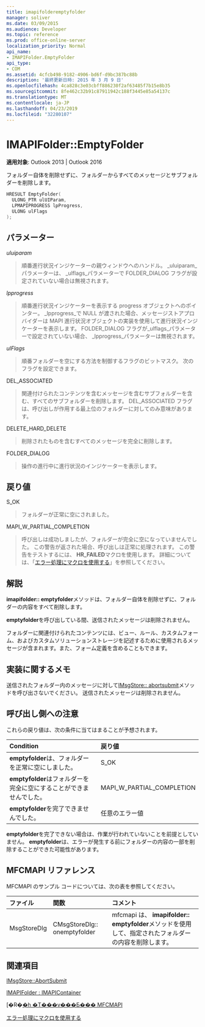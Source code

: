 ```yaml
---
title: imapifolderemptyfolder
manager: soliver
ms.date: 03/09/2015
ms.audience: Developer
ms.topic: reference
ms.prod: office-online-server
localization_priority: Normal
api_name:
- IMAPIFolder.EmptyFolder
api_type:
- COM
ms.assetid: 4cfcb498-9182-4906-bd6f-d9bc387bc88b
description: '最終更新日時: 2015 年 3 月 9 日'
ms.openlocfilehash: 4ca828c3e03cbff886230f2af63485f7b15e8b35
ms.sourcegitcommit: 8fe462c32b91c87911942c188f3445e85a54137c
ms.translationtype: MT
ms.contentlocale: ja-JP
ms.lasthandoff: 04/23/2019
ms.locfileid: "32280107"
---
```

# <a name="imapifolderemptyfolder"></a>IMAPIFolder::EmptyFolder

  
  
**適用対象**: Outlook 2013 | Outlook 2016 
  
フォルダー自体を削除せずに、フォルダーからすべてのメッセージとサブフォルダーを削除します。
  
```cpp
HRESULT EmptyFolder(
  ULONG_PTR ulUIParam,
  LPMAPIPROGRESS lpProgress,
  ULONG ulFlags
);
```

## <a name="parameters"></a>パラメーター

 _uluiparam_
  
> 順番進行状況インジケーターの親ウィンドウへのハンドル。 _uluiparam_パラメーターは、 _ulflags_パラメーターで FOLDER_DIALOG フラグが設定されていない場合は無視されます。 
    
 _lpprogress_
  
> 順番進行状況インジケーターを表示する progress オブジェクトへのポインター。 _lpprogress_で NULL が渡された場合、メッセージストアプロバイダーは MAPI 進行状況オブジェクトの実装を使用して進行状況インジケーターを表示します。 FOLDER_DIALOG フラグが_ulflags_パラメーターで設定されていない場合、 _lpprogress_パラメーターは無視されます。 
    
 _ulFlags_
  
> 順番フォルダーを空にする方法を制御するフラグのビットマスク。 次のフラグを設定できます。
    
DEL_ASSOCIATED 
  
> 関連付けられたコンテンツを含むメッセージを含むサブフォルダーを含む、すべてのサブフォルダーを削除します。 DEL_ASSOCIATED フラグは、呼び出しが作用する最上位のフォルダーに対してのみ意味があります。
    
DELETE_HARD_DELETE
  
> 削除されたものを含むすべてのメッセージを完全に削除します。
    
FOLDER_DIALOG 
  
> 操作の進行中に進行状況のインジケーターを表示します。
    
## <a name="return-value"></a>戻り値

S_OK 
  
> フォルダーが正常に空にされました。
    
MAPI_W_PARTIAL_COMPLETION 
  
> 呼び出しは成功しましたが、フォルダーが完全に空になっていませんでした。 この警告が返された場合、呼び出しは正常に処理されます。 この警告をテストするには、 **HR_FAILED**マクロを使用します。 詳細については、「[エラー処理にマクロを使用する](using-macros-for-error-handling.md)」を参照してください。
    
## <a name="remarks"></a>解説

**imapifolder:: emptyfolder**メソッドは、フォルダー自体を削除せずに、フォルダーの内容をすべて削除します。 
  
**emptyfolder**を呼び出している間、送信されたメッセージは削除されません。 
  
フォルダーに関連付けられたコンテンツには、ビュー、ルール、カスタムフォーム、およびカスタムソリューションストレージを記述するために使用されるメッセージが含まれます。また、フォーム定義を含めることもできます。 
  
## <a name="notes-to-implementers"></a>実装に関するメモ

送信されたフォルダー内のメッセージに対して[IMsgStore:: abortsubmit](imsgstore-abortsubmit.md)メソッドを呼び出さないでください。 送信されたメッセージは削除されません。 
  
## <a name="notes-to-callers"></a>呼び出し側への注意

これらの戻り値は、次の条件に当てはまることが予想されます。
  
|**Condition**|**戻り値**|
|:-----|:-----|
|**emptyfolder**は、フォルダーを正常に空にしました。  <br/> |S_OK  <br/> |
|**emptyfolder**はフォルダーを完全に空にすることができませんでした。  <br/> |MAPI_W_PARTIAL_COMPLETION  <br/> |
|**emptyfolder**を完了できませんでした。  <br/> |任意のエラー値  <br/> |
   
**emptyfolder**を完了できない場合は、作業が行われていないことを前提としていません。 **emptyfolder**は、エラーが発生する前にフォルダーの内容の一部を削除することができた可能性があります。 
  
## <a name="mfcmapi-reference"></a>MFCMAPI リファレンス

MFCMAPI のサンプル コードについては、次の表を参照してください。
  
|**ファイル**|**関数**|**コメント**|
|:-----|:-----|:-----|
|MsgStoreDlg  <br/> |CMsgStoreDlg:: onemptyfolder  <br/> |mfcmapi は、 **imapifolder:: emptyfolder**メソッドを使用して、指定されたフォルダーの内容を削除します。  <br/> |
   
## <a name="see-also"></a>関連項目



[IMsgStore::AbortSubmit](imsgstore-abortsubmit.md)
  
[IMAPIFolder : IMAPIContainer](imapifolderimapicontainer.md)


[�R�[�h �T���v���Ƃ��� MFCMAPI](mfcmapi-as-a-code-sample.md)
  
[エラー処理にマクロを使用する](using-macros-for-error-handling.md)

